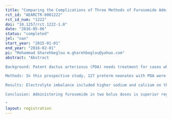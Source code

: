 ```yaml
---
title: "Comparing the Complications of Three Methods of Furosemide Administered to Premature Neonates Suffering from Patent Ductus Arteriosus"
rct_id: "AEARCTR-0001222"
rct_id_num: "1222"
doi: "10.1257/rct.1222-1.0"
date: "2016-05-06"
status: "completed"
jel: "nan"
start_year: "2015-01-01"
end_year: "2016-02-01"
pi: "Mohammad Gharehbeglou m.gharehbeglou@yahoo.com"
abstract: "Abstract
Background: Patent dactus arteriosus (PDA) needs treatment for cases whose ducts are not closed spontaneously. Furosemide reduces preload, but there is still controversy regarding the protocol of its administration between pediatricians and pediatric cardiologists. We aimed to compare renal complications and electrolyte imbalance of three protocols of administering furosemide.
Methods: In this prospective study, 127 preterm neonates with PDA were randomly assigned into three different groups: 2 mg/kg very slow infusion Furosemide was given intravenously to 47 neonates slow infusion every other day (group A), 1 mg/kg very slow infusion to 39 neonates every day (group B), and 0.5 mg/kg per dose bolus doses twice a day to 41 neonates (group C) for about 14 days. Then, all participants underwent kidney ultrasonography. Blood and urine samples were taken from them on day 3 and 17. Data were analyzed by SPSS software. 
Results: Electrolyte imbalance included higher sodium and calcium on the third day in group A (P<0.05) with no difference in serum level of potassium, PH, and HCO3. The serum level of calcium and Ca/Cr ratio was higher in group A (P<0.05) and serum level of BUN was higher in group B (P<0.05). Also, higher serum level of calcium and Ca/Cr ratio was observed on the seventeenth day in group A. Nephrocalcinosis was observed in 8.7% of neonates on the seventeenth day after furosemide with normal level of creatinine (P=0.896).
Conclusion: Administering furosemide in two bolus doses is superior regarding electrolyte imbalance and BUN levels, but nephrocalcinosis was not found to be different in three protocols.
"
layout: registration
---
```


